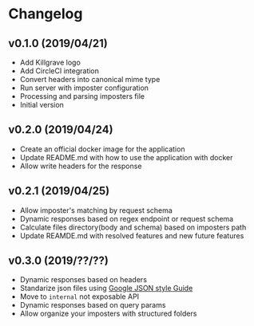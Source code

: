 # Changelog

## v0.1.0 (2019/04/21)

* Add Killgrave logo
* Add CircleCI integration
* Convert headers into canonical mime type
* Run server with imposter configuration
* Processing and parsing imposters file
* Initial version

## v0.2.0 (2019/04/24)

* Create an official docker image for the application
* Update README.md with how to use the application with docker
* Allow write headers for the response

## v0.2.1 (2019/04/25)

* Allow imposter's matching by request schema
* Dynamic responses based on regex endpoint or request schema
* Calculate files directory(body and schema) based on imposters path
* Update REAMDE.md with resolved features and new future features

## v0.3.0 (2019/??/??)

* Dynamic responses based on headers
* Standarize json files using [Google JSON style Guide](https://google.github.io/styleguide/jsoncstyleguide.xml)
* Move to `internal` not exposable API
* Dynamic responses based on query params
* Allow organize your imposters with structured folders
